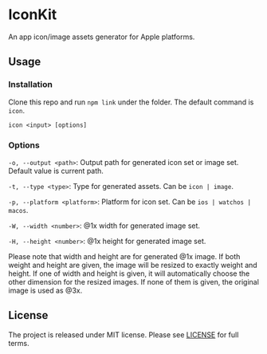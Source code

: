 # IconKit

An app icon/image assets generator for Apple platforms.

## Usage

### Installation

Clone this repo and run `npm link` under the folder. The default command is `icon`.

```
icon <input> [options]
```

### Options

`-o, --output <path>`: Output path for generated icon set or image set. Default value is current path.

`-t, --type <type>`: Type for generated assets. Can be `icon | image`.

`-p, --platform <platform>`: Platform for icon set. Can be `ios | watchos | macos`.

`-W, --width <number>`: @1x width for generated image set.

`-H, --height <number>`: @1x height for generated image set.

Please note that width and height are for generated @1x image. If both weight and height are given, the image will be resized to exactly weight and height. If one of width and height is given, it will automatically choose the other dimension for the resized images. If none of them is given, the original image is used as @3x.

## License

The project is released under MIT license. Please see [LICENSE](LICENSE) for full terms.